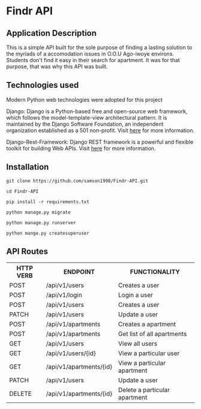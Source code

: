 # Findr API


## Application Description
This is a simple API built for the sole purpose of finding a lasting solution to the myriads of a accomodation issues in O.O.U Ago-iwoye environs. Students don't find it easy in their search for apartment. It was for that purpose, that was why this API was built.

## Technologies used

Modern Python web technologies were adopted for this project

Django: Django is a Python-based free and open-source web framework, which follows the model-template-view architectural pattern. It is maintained by the Django Software Foundation, an independent organization established as a 501 non-profit.
Visit [here](https://djangoproject.com/) for more information.

Django-Rest-Framework: Django REST framework is a powerful and flexible toolkit for building Web APIs. Visit [here](https://www.django-rest-framework.org/#) for more information.



## Installation

```
git clone https://github.com/samson1998/Findr-API.git

cd Findr-API

pip install -r requirements.txt

python manage.py migrate

python manage.py runserver

python mange.py createsuperuser
```


## API Routes

<table>
<tr><th>HTTP VERB</th><th>ENDPOINT</th><th>FUNCTIONALITY</th></tr>
<tr><td>POST</td> <td>/api/v1/users</td>  <td>Creates a user</td></tr>
<tr><td>POST</td> <td>/api/v1/login</td>  <td>Login a user</td></tr>
<tr><td>POST</td> <td>/api/v1/users</td>  <td>Creates a user</td></tr>
<tr><td>PATCH</td> <td>/api/v1/users</td>  <td>Update a user</td></tr>
    
<tr><td>POST</td> <td>/api/v1/apartments</td>  <td>Creates a apartment</td></tr>
<tr><td>POST</td> <td>/api/v1/apartments</td>  <td>Get list of all apartments</td></tr>

<tr><td>GET</td> <td>/api/v1/users</td>  <td>View all users</td></tr>
<tr><td>GET</td> <td>/api/v1/users/{id}</td>  <td>View a particular user</td></tr>
<tr><td>GET</td> <td>/api/v1/apartments/{id}</td>  <td>View a particular apartment</td></tr>
<tr><td>PATCH</td> <td>/api/v1/users</td>  <td>Update a user</td></tr>
<tr><td>DELETE</td> <td>/api/v1/apartments/{id}</td>  <td>Delete a particular apartment</td></tr>




</table>
